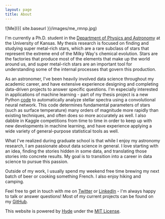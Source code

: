 ```yaml
---
layout: page
title: About
---
```


![Me]({{ site.baseurl }}/images/me_rmnp.jpg)

I'm currently a Ph.D. student in the [Department of Physics and Astronomy](https://physics.ku.edu/) at the University of Kansas. My thesis research is focused on finding and studying super metal-rich stars, which are a rare subclass of stars that represent the extreme end of the Milky Way's chemical evolution. Stars are the factories that produce most of the elements that make up the world around us, and super metal-rich stars are an important tool for understanding some of the internal processes that govern this production. 

As an astronomer, I've been heavily involved data science throughout my academic career, and have extensive experience designing and completing data-driven projects to answer specific questions. I'm especially interested in applications of machine learning - part of my thesis project is a new Python [code](https://github.com/dleebrown/ANNA) to automatically analyze stellar spectra using a convolutional neural network. This code determines fundamental parameters of stars (such as surface temperature) many orders of magnitude more rapidly than existing techniques, and often does so more accurately as well. I also dabble in Kaggle competitions from time to time in order to keep up with new developments in machine learning, and have experience applying a wide variety of general-purpose statistical tools as well.

What I've realized during graduate school is that while I enjoy my astronomy research, I am passionate about data science in general. I love starting with an idea, finding the stories hidden in some data, and translating those stories into concrete results. My goal is to transition into a career in data science to pursue this passion. 

Outside of my work, I usually spend my weekend free time brewing my next batch of beer or cooking something French. I also enjoy hiking and camping. 

Feel free to get in touch with me on [Twitter](https://twitter.com/physicsbliss) or [LinkedIn](https://www.linkedin.com/in/donaldbleebrown) - I'm always happy to talk or answer questions! Most of my current projects can be found on my [GitHub](https://github.com/dleebrown). 

This website is powered by [Hyde](https://github.com/poole/hyde) under the [MIT License](https://github.com/poole/hyde/blob/master/LICENSE.md).

